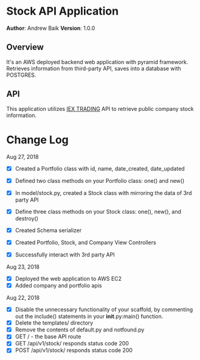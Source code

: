 # Stock API Application
**Author**: Andrew Baik
**Version**: 1.0.0

## Overview
It's an AWS deployed backend web application with pyramid framework. Retrieves information from third-party API, saves into a database with POSTGRES.

## API
This application utilizes [IEX TRADING](https://iextrading.com/developer/docs/) API to retrieve public company stock information.


# Change Log
Aug 27, 2018
- [x] Created a Portfolio class with id, name, date_created, date_updated
- [x] Defined two class methods on your Portfolio class: one() and new()
- [x] In model/stock.py, created a Stock class with mirroring the data of 3rd party API
- [x] Define three class methods on your Stock class: one(), new(), and destroy()
- [x] Created Schema serializer
- [x] Created Portfolio, Stock, and Company View Controllers
- [x] Successfully interact with 3rd party API


Aug 23, 2018
- [x] Deployed the web application to AWS EC2
- [x] Added company and portfolio apis

Aug 22, 2018

- [x] Disable the unnecessary functionality of your scaffold, by commenting out the include() statements in your __init__.py:main() function.
- [x] Delete the templates/ directory
- [x] Remove the contents of default.py and notfound.py
- [x] GET / - the base API route
- [x] GET /api/v1/stock/ responds status code 200
- [x] POST /api/v1/stock/ responds status code 200
